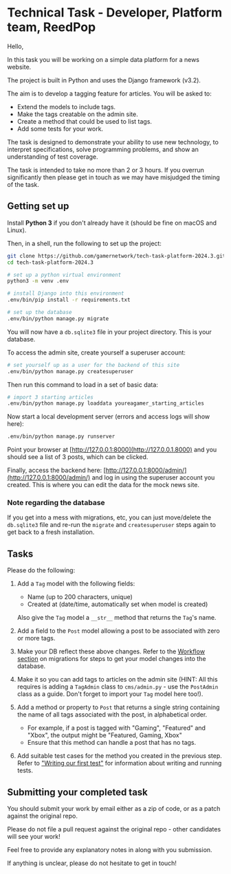 # Technical Task - Developer, Platform team, ReedPop

Hello,

In this task you will be working on a simple data platform for a news website.

The project is built in Python and uses the Django framework (v3.2).

The aim is to develop a tagging feature for articles. You will be asked to:

  - Extend the models to include tags.
  - Make the tags creatable on the admin site.
  - Create a method that could be used to list tags.
  - Add some tests for your work.

The task is designed to demonstrate your ability to use new technology, to interpret specifications, solve programming problems, and show an understanding of test coverage.

The task is intended to take no more than 2 or 3 hours. If you overrun significantly then please get in touch as we may have misjudged the timing of the task.

## Getting set up

Install **Python 3** if you don't already have it (should be fine on macOS and Linux).

Then, in a shell, run the following to set up the project:

```bash
git clone https://github.com/gamernetwork/tech-task-platform-2024.3.git
cd tech-task-platform-2024.3

# set up a python virtual environment
python3 -m venv .env

# install Django into this environment
.env/bin/pip install -r requirements.txt

# set up the database
.env/bin/python manage.py migrate
```

You will now have a `db.sqlite3` file in your project directory. This is your database.

To access the admin site, create yourself a superuser account:
```bash
# set yourself up as a user for the backend of this site
.env/bin/python manage.py createsuperuser
```

Then run this command to load in a set of basic data:
```bash
# import 3 starting articles
.env/bin/python manage.py loaddata youreagamer_starting_articles
```

Now start a local development server (errors and access logs will show here):
```bash
.env/bin/python manage.py runserver
```

Point your browser at [http://127.0.0.1:8000](http://127.0.0.1.8000) and you should see a list of 3 posts, which can be clicked.

Finally, access the backend here: [http://127.0.0.1:8000/admin/](http://127.0.0.1:8000/admin/) and log in using the superuser account you created. This is where you can edit the data for the mock news site.

### Note regarding the database

If you get into a mess with migrations, etc, you can just move/delete the `db.sqlite3` file and re-run the `migrate` and `createsuperuser` steps again to get back to a fresh installation.

## Tasks

Please do the following:

  1. Add a `Tag` model with the following fields:
     * Name (up to 200 characters, unique)
     * Created at (date/time, automatically set when model is created)

      Also give the `Tag` model a `__str__` method that returns the `Tag`'s name.
  1. Add a field to the `Post` model allowing a post to be associated with zero or more tags.
  1. Make your DB reflect these above changes. Refer to the [Workflow section](https://docs.djangoproject.com/en/3.2/topics/migrations/#workflow) on migrations for steps to get your model changes into the database.
  1. Make it so you can add tags to articles on the admin site (HINT: All this requires is adding a `TagAdmin` class to `cms/admin.py` - use the `PostAdmin` class as a guide. Don't forget to import your `Tag` model here too!).
  1. Add a method or property to `Post` that returns a single string containing the name of all tags associated with the post, in alphabetical order.
     * For example, if a post is tagged with "Gaming", "Featured" and "Xbox", the output might be "Featured, Gaming, Xbox"
     * Ensure that this method can handle a post that has no tags.
  1. Add suitable test cases for the method you created in the previous step. Refer to ["Writing our first test"](https://docs.djangoproject.com/en/3.2/intro/tutorial05/#writing-our-first-test) for information about writing and running tests. 

## Submitting your completed task

You should submit your work by email either as a zip of code, or as a patch against the original repo.

Please do not file a pull request against the original repo - other candidates will see your work!

Feel free to provide any explanatory notes in along with you submission.

If anything is unclear, please do not hesitate to get in touch!
